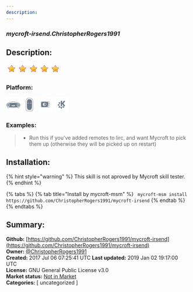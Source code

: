 ```yaml
---
description: 
---
```


### _mycroft-irsend.ChristopherRogers1991_  
## Description:  
  
![](../.gitbook/assets/star.png)![](../.gitbook/assets/star.png)![](../.gitbook/assets/star.png)![](../.gitbook/assets/star.png)![](../.gitbook/assets/star.png)  
  
### Platform:  
 ![Mark I](../.gitbook/assets/mark-1-icon.png)  ![Mark II](../.gitbook/assets/mark-2-icon.png)  ![Picroft](../.gitbook/assets/picroft-icon.png)  ![plasmoid](../.gitbook/assets/kde.png)   
### Examples:  
> - Run this if you've added remotes to lirc, and want Mycroft to pick them up (otherwise they will be picked up on restart)  
  
## Installation:  
{% hint style="warning" %}
This skill is not aproved by Mycroft skill tester.
{% endhint %}
    
{% tabs %}
{% tab title="Install by mycroft-msm" %}
``` mycroft-msm install https://github.com/ChristopherRogers1991/mycroft-irsend```
{% endtab %}
  {% endtabs %}
    
## Summary:  
**Github:** [https://github.com/ChristopherRogers1991/mycroft-irsend](https://github.com/ChristopherRogers1991/mycroft-irsend)  
**Owner:** [@ChristopherRogers1991](https://github.com/ChristopherRogers1991)  
**Created:** 2017 Jul 06 07:25:41 UTC  **Last updated:** 2019 Jan 02 19:17:00 UTC  
**License:** GNU General Public License v3.0  
**Market status:** [Not in Market](https://market.mycroft.ai/skill/)  
**Categories:** [ uncategorized ]   
